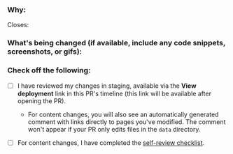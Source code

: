 <!--
Thank you for contributing to this project! You must fill out the information below before we can review this pull request. By explaining why you're making a change (or linking to an issue) and what changes you've made, we can triage your pull request to the best possible team for review.
-->

### Why:

Closes: 

<!-- If there's an existing issue for your change, please link to it above.
If there's _not_ an existing issue, please open one first to make it more likely that this update will be accepted: https://github.com/selcold/scratch-building/issues/new/choose. -->

### What's being changed (if available, include any code snippets, screenshots, or gifs):

<!-- Let us know what you are changing. Share anything that could provide the most context. -->

### Check off the following:

- [ ] I have reviewed my changes in staging, available via the **View deployment** link in this PR's timeline (this link will be available after opening the PR).

  - For content changes, you will also see an automatically generated comment with links directly to pages you've modified. The comment won't appear if your PR only edits files in the `data` directory.
- [ ] For content changes, I have completed the [self-review checklist](https://docs.github.com/en/contributing/collaborating-on-github-docs/self-review-checklist).